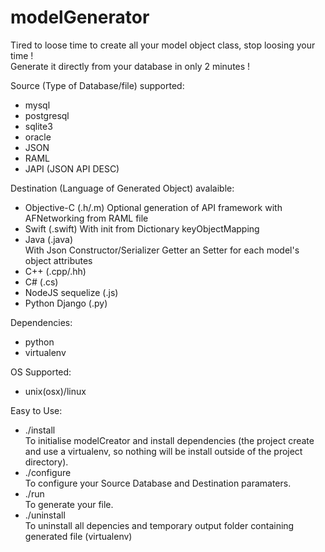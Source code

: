 # modelGenerator

Tired to loose time to create all your model object class, stop loosing your time !  
Generate it directly from your database in only 2 minutes !  

Source (Type of Database/file) supported: 

- mysql
- postgresql
- sqlite3
- oracle
- JSON
- RAML
- JAPI (JSON API DESC)

Destination (Language of Generated Object) avalaible: 

- Objective-C (.h/.m)
Optional generation of API framework with AFNetworking from RAML file
- Swift (.swift)
With init from Dictionary keyObjectMapping
- Java (.java)  
With Json Constructor/Serializer Getter an Setter for each model's object attributes
- C++ (.cpp/.hh)
- C# (.cs)
- NodeJS sequelize (.js)
- Python Django (.py)

Dependencies:  
- python
- virtualenv

OS Supported:  
- unix(osx)/linux

Easy to Use: 

- ./install  
  To initialise modelCreator and install dependencies (the project create and use a virtualenv, so nothing will be install outside of the project directory).
- ./configure  
  To configure your Source Database and Destination paramaters.
- ./run  
  To generate your file.
- ./uninstall  
  To uninstall all depencies and temporary output folder containing generated file (virtualenv)
  
